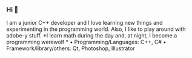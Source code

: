 ### Hi 👋

I am a junior C++ developer and I love learning new things and experimenting in the programming world.
Also, I like to play around with adobe-y stuff.
*I learn math during the day and, at night, I become a programming werewolf  *
•	Programming/Languages: C++, C#
•	Framework/library/others:  Qt, Photoshop, Illustrator


